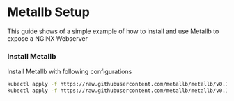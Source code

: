 # Metallb Setup

This guide shows of a simple example of how to install and use Metallb to expose a NGINX Webserver

### Install Metallb

Install Metallb with following configurations

```bash
kubectl apply -f https://raw.githubusercontent.com/metallb/metallb/v0.11.0/manifests/namespace.yaml
kubectl apply -f https://raw.githubusercontent.com/metallb/metallb/v0.11.0/manifests/metallb.yaml
```